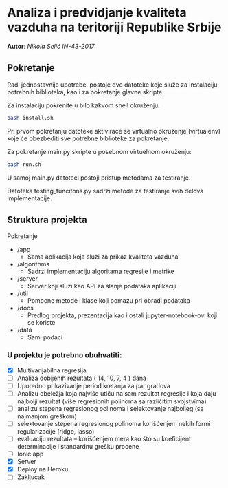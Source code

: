 
# Analiza i predvidjanje kvaliteta vazduha na teritoriji Republike Srbije
**Autor**: *Nikola Selić IN-43-2017*

## Pokretanje

Radi jednostavnije upotrebe, postoje dve datoteke koje služe za instalaciju potrebnih biblioteka, kao i za pokretanje glavne skripte.

Za instalaciju pokrenite u bilo kakvom shell okruženju:

  ```bash
  bash install.sh
  ```
Pri prvom pokretanju datoteke aktiviraće se virtualno okruženje (virtualenv) koje će obezbediti sve potrebne biblioteke za pokretanje.

Za pokretanje main.py skripte u posebnom virtuelnom okruženju:

  ```bash
  bash run.sh
  ```

U samoj main.py datoteci postoji pristup metodama za testiranje.

Datoteka testing_funcitons.py sadrži metode za testiranje svih delova implementacije.

## Struktura projekta 
Pokretanje 
- /app
    - Sama aplikacija koja sluzi za prikaz kvaliteta vazduha
- /algorithms
    - Sadrzi implementaciju algoritama regresije i metrike
- /server
    - Server koji sluzi kao API za slanje podataka aplikaciji
- /util
    - Pomocne metode i klase koji pomazu pri obradi podataka
- /docs
    - Predlog projekta, prezentacija kao i ostali jupyter-notebook-ovi koji se koriste
- /data
    - Sami podaci

### U projektu je potrebno obuhvatiti:
 - [x] Multivarijabilna regresija
 - [ ] Analiza dobijenih rezultata ( 14, 10, 7, 4 ) dana
 - [ ] Uporedno prikazivanje period kretanja za par gradova
 - [ ] Analizu obeležja koja najviše utiču na sam rezultat regresije i koja daju najbolji rezultat (više regresionih polinoma sa različitim svojstvima)
 - [ ] analizu stepena regresionog polinoma i selektovanje najboljeg (sa najmanjom greškom)
 - [ ] selektovanje stepena regresionog polinoma korišćenjem nekih formi regularizacije (ridge, lasso)
 - [ ] evaluaciju rezultata – korišćenjem mera kao što su koeficijent determinacije i standardnu grešku procene
 - [ ] Ionic app
 - [x] Server
 - [x] Deploy na Heroku
 - [ ] Zakljucak 

